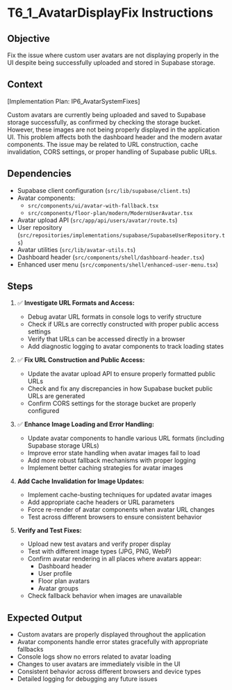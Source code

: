 # T6_1_AvatarDisplayFix Instructions

## Objective
Fix the issue where custom user avatars are not displaying properly in the UI despite being successfully uploaded and stored in Supabase storage.

## Context
[Implementation Plan: IP6_AvatarSystemFixes]

Custom avatars are currently being uploaded and saved to Supabase storage successfully, as confirmed by checking the storage bucket. However, these images are not being properly displayed in the application UI. This problem affects both the dashboard header and the modern avatar components. The issue may be related to URL construction, cache invalidation, CORS settings, or proper handling of Supabase public URLs.

## Dependencies
- Supabase client configuration (`src/lib/supabase/client.ts`)
- Avatar components:
  - `src/components/ui/avatar-with-fallback.tsx`
  - `src/components/floor-plan/modern/ModernUserAvatar.tsx`
- Avatar upload API (`src/app/api/users/avatar/route.ts`)
- User repository (`src/repositories/implementations/supabase/SupabaseUserRepository.ts`)
- Avatar utilities (`src/lib/avatar-utils.ts`)
- Dashboard header (`src/components/shell/dashboard-header.tsx`)
- Enhanced user menu (`src/components/shell/enhanced-user-menu.tsx`)

## Steps
1. ✅ **Investigate URL Formats and Access:**
   - Debug avatar URL formats in console logs to verify structure
   - Check if URLs are correctly constructed with proper public access settings
   - Verify that URLs can be accessed directly in a browser
   - Add diagnostic logging to avatar components to track loading states

2. ✅ **Fix URL Construction and Public Access:**
   - Update the avatar upload API to ensure properly formatted public URLs
   - Check and fix any discrepancies in how Supabase bucket public URLs are generated
   - Confirm CORS settings for the storage bucket are properly configured

3. ✅ **Enhance Image Loading and Error Handling:**
   - Update avatar components to handle various URL formats (including Supabase storage URLs)
   - Improve error state handling when avatar images fail to load
   - Add more robust fallback mechanisms with proper logging
   - Implement better caching strategies for avatar images

4. **Add Cache Invalidation for Image Updates:**
   - Implement cache-busting techniques for updated avatar images
   - Add appropriate cache headers or URL parameters
   - Force re-render of avatar components when avatar URL changes
   - Test across different browsers to ensure consistent behavior

5. **Verify and Test Fixes:**
   - Upload new test avatars and verify proper display
   - Test with different image types (JPG, PNG, WebP)
   - Confirm avatar rendering in all places where avatars appear:
     - Dashboard header
     - User profile
     - Floor plan avatars
     - Avatar groups
   - Check fallback behavior when images are unavailable

## Expected Output
- Custom avatars are properly displayed throughout the application
- Avatar components handle error states gracefully with appropriate fallbacks
- Console logs show no errors related to avatar loading
- Changes to user avatars are immediately visible in the UI
- Consistent behavior across different browsers and device types
- Detailed logging for debugging any future issues
